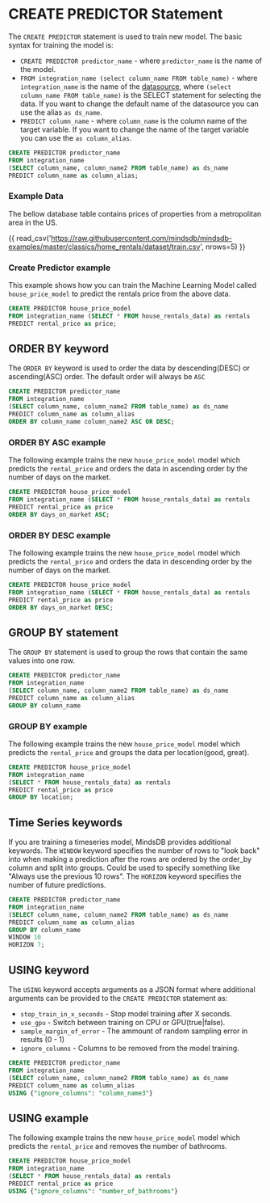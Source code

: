 # CREATE PREDICTOR Statement

The `CREATE PREDICTOR` statement is used to train new model. The basic syntax for training the model is:

* `CREATE PREDICTOR predictor_name` - where `predictor_name` is the name of the model.
* `FROM integration_name (select column_name FROM table_name)` - where `integration_name` is the name of the [datasource](/connect/#create-new-datasource), where `(select column_name FROM table_name)` is the SELECT statement for selecting the data. If you want to change the default name of the datasource you can use the alias `as ds_name`.
* `PREDICT column_name` - where `column_name` is the column name of the target variable. If you want to change the name of the target variable you can use the `as column_alias`.

```sql
CREATE PREDICTOR predictor_name
FROM integration_name 
(SELECT column_name, column_name2 FROM table_name) as ds_name
PREDICT column_name as column_alias;
```

### Example Data

The bellow database table contains prices of properties from a metropolitan area in the US.

{{ read_csv('https://raw.githubusercontent.com/mindsdb/mindsdb-examples/master/classics/home_rentals/dataset/train.csv', nrows=5) }}


### Create Predictor example
This example shows how you can train the Machine Learning Model called `house_price_model` to predict the rentals price from the above data.

```sql
CREATE PREDICTOR house_price_model
FROM integration_name (SELECT * FROM house_rentals_data) as rentals
PREDICT rental_price as price;
```

## ORDER BY keyword

The `ORDER BY` keyword is used to order the data by descending(DESC) or ascending(ASC) order. The default order will always be `ASC`

```sql
CREATE PREDICTOR predictor_name
FROM integration_name 
(SELECT column_name, column_name2 FROM table_name) as ds_name
PREDICT column_name as column_alias
ORDER BY column_name column_name2 ASC OR DESC;
```

### ORDER BY ASC example

The following example trains the new `house_price_model` model which predicts the `rental_price` and orders the data in ascending order by the number of days on the market.

```sql
CREATE PREDICTOR house_price_model
FROM integration_name (SELECT * FROM house_rentals_data) as rentals
PREDICT rental_price as price
ORDER BY days_on_market ASC;
```

### ORDER BY DESC example

The following example trains the new `house_price_model` model which predicts the `rental_price` and orders the data in descending order by the number of days on the market.

```sql
CREATE PREDICTOR house_price_model
FROM integration_name (SELECT * FROM house_rentals_data) as rentals
PREDICT rental_price as price
ORDER BY days_on_market DESC;
```

## GROUP BY statement

The `GROUP BY` statement is used to group the rows that contain the same values into one row.

```sql
CREATE PREDICTOR predictor_name
FROM integration_name 
(SELECT column_name, column_name2 FROM table_name) as ds_name
PREDICT column_name as column_alias
GROUP BY column_name
```

### GROUP BY example

The following example trains the new `house_price_model` model which predicts the `rental_price` and groups the data per location(good, great).

```sql
CREATE PREDICTOR house_price_model
FROM integration_name 
(SELECT * FROM house_rentals_data) as rentals
PREDICT rental_price as price
GROUP BY location;
```


## Time Series keywords

If you are training a timeseries model, MindsDB provides additional keywords. The `WINDOW` keyword specifies the number of rows to "look back" into when making a prediction after the rows are ordered by the order_by column and split into groups. Could be used to specify something like "Always use the previous 10 rows". The `HORIZON` keyword specifies the number of future predictions. 

```sql
CREATE PREDICTOR predictor_name
FROM integration_name 
(SELECT column_name, column_name2 FROM table_name) as ds_name
PREDICT column_name as column_alias
GROUP BY column_name
WINDOW 10
HORIZON 7;
```


## USING keyword

The `USING` keyword accepts arguments as a JSON format where additional arguments can be provided to the `CREATE PREDICTOR` statement as:

* `stop_train_in_x_seconds` - Stop model training after X seconds.
* `use_gpu` - Switch between training on CPU or GPU(true|false).
* `sample_margin_of_error` - The ammount of random sampling error in results (0 - 1)
* `ignore_columns` - Columns to be removed from the model training.

```sql
CREATE PREDICTOR predictor_name
FROM integration_name 
(SELECT column_name, column_name2 FROM table_name) as ds_name
PREDICT column_name as column_alias
USING {"ignore_columns": "column_name3"}
```

## USING example

The following example trains the new `house_price_model` model which predicts the `rental_price` and removes the number of bathrooms.

```sql
CREATE PREDICTOR house_price_model
FROM integration_name 
(SELECT * FROM house_rentals_data) as rentals
PREDICT rental_price as price
USING {"ignore_columns": "number_of_bathrooms"}
```